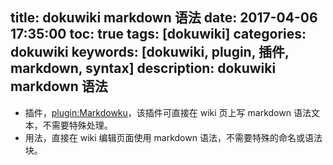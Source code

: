title: dokuwiki markdown 语法
date: 2017-04-06 17:35:00
toc: true
tags: [dokuwiki]
categories: dokuwiki
keywords: [dokuwiki, plugin, 插件, markdown, syntax]
description: dokuwiki markdown 语法
---

* 插件，[plugin:Markdowku](https://www.dokuwiki.org/plugin:Markdowku)，该插件可直接在 wiki 页上写 markdown 语法文本，不需要特殊处理。
* 用法，直接在 wiki 编辑页面使用 markdown 语法，不需要特殊的命名或语法块。

